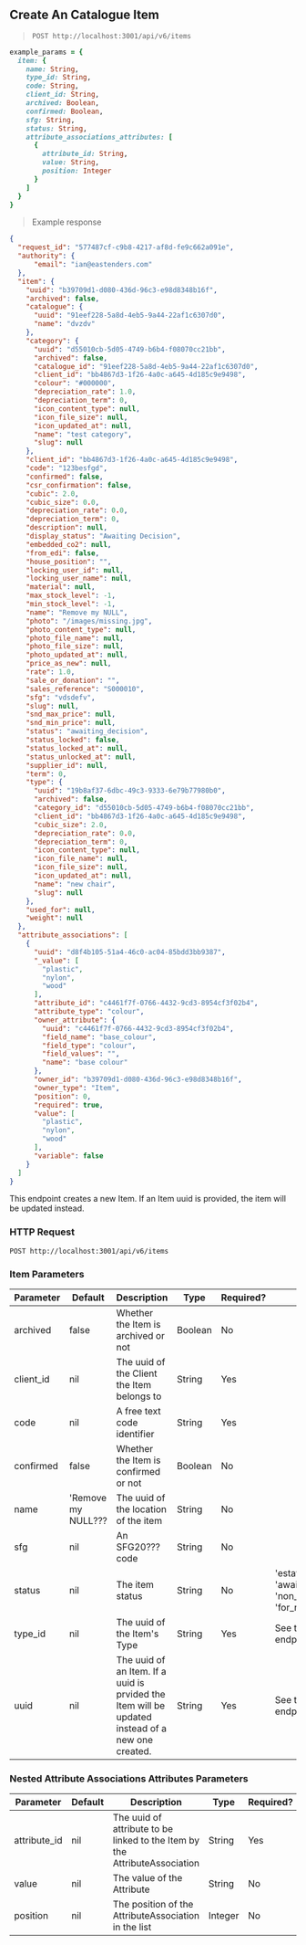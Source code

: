 ## Create An Catalogue Item

> `POST http://localhost:3001/api/v6/items`

```ruby
example_params = {
  item: {
    name: String,
    type_id: String,
    code: String,
    client_id: String,
    archived: Boolean,
    confirmed: Boolean,
    sfg: String,
    status: String,
    attribute_associations_attributes: [
      {
        attribute_id: String,
        value: String,
        position: Integer
      }
    ]
  }
}
```

> Example response

```json
{
  "request_id": "577487cf-c9b8-4217-af8d-fe9c662a091e",
  "authority": {
      "email": "ian@eastenders.com"
  },
  "item": {
    "uuid": "b39709d1-d080-436d-96c3-e98d8348b16f",
    "archived": false,
    "catalogue": {
      "uuid": "91eef228-5a8d-4eb5-9a44-22af1c6307d0",
      "name": "dvzdv"
    },
    "category": {
      "uuid": "d55010cb-5d05-4749-b6b4-f08070cc21bb",
      "archived": false,
      "catalogue_id": "91eef228-5a8d-4eb5-9a44-22af1c6307d0",
      "client_id": "bb4867d3-1f26-4a0c-a645-4d185c9e9498",
      "colour": "#000000",
      "depreciation_rate": 1.0,
      "depreciation_term": 0,
      "icon_content_type": null,
      "icon_file_size": null,
      "icon_updated_at": null,
      "name": "test category",
      "slug": null
    },
    "client_id": "bb4867d3-1f26-4a0c-a645-4d185c9e9498",
    "code": "123besfgd",
    "confirmed": false,
    "csr_confirmation": false,
    "cubic": 2.0,
    "cubic_size": 0.0,
    "depreciation_rate": 0.0,
    "depreciation_term": 0,
    "description": null,
    "display_status": "Awaiting Decision",
    "embedded_co2": null,
    "from_edi": false,
    "house_position": "",
    "locking_user_id": null,
    "locking_user_name": null,
    "material": null,
    "max_stock_level": -1,
    "min_stock_level": -1,
    "name": "Remove my NULL",
    "photo": "/images/missing.jpg",
    "photo_content_type": null,
    "photo_file_name": null,
    "photo_file_size": null,
    "photo_updated_at": null,
    "price_as_new": null,
    "rate": 1.0,
    "sale_or_donation": "",
    "sales_reference": "S000010",
    "sfg": "vdsdefv",
    "slug": null,
    "snd_max_price": null,
    "snd_min_price": null,
    "status": "awaiting_decision",
    "status_locked": false,
    "status_locked_at": null,
    "status_unlocked_at": null,
    "supplier_id": null,
    "term": 0,
    "type": {
      "uuid": "19b8af37-6dbc-49c3-9333-6e79b77980b0",
      "archived": false,
      "category_id": "d55010cb-5d05-4749-b6b4-f08070cc21bb",
      "client_id": "bb4867d3-1f26-4a0c-a645-4d185c9e9498",
      "cubic_size": 2.0,
      "depreciation_rate": 0.0,
      "depreciation_term": 0,
      "icon_content_type": null,
      "icon_file_name": null,
      "icon_file_size": null,
      "icon_updated_at": null,
      "name": "new chair",
      "slug": null
    },
    "used_for": null,
    "weight": null
  },
  "attribute_associations": [
    {
      "uuid": "d8f4b105-51a4-46c0-ac04-85bdd3bb9387",
      "_value": [
        "plastic",
        "nylon",
        "wood"
      ],
      "attribute_id": "c4461f7f-0766-4432-9cd3-8954cf3f02b4",
      "attribute_type": "colour",
      "owner_attribute": {
        "uuid": "c4461f7f-0766-4432-9cd3-8954cf3f02b4",
        "field_name": "base_colour",
        "field_type": "colour",
        "field_values": "",
        "name": "base colour"
      },
      "owner_id": "b39709d1-d080-436d-96c3-e98d8348b16f",
      "owner_type": "Item",
      "position": 0,
      "required": true,
      "value": [
        "plastic",
        "nylon",
        "wood"
      ],
      "variable": false
    }
  ]
}
```

This endpoint creates a new Item. If an Item uuid is provided, the item will be updated instead.

### HTTP Request

`POST http://localhost:3001/api/v6/items`

### Item Parameters

Parameter | Default | Description | Type | Required? | Options
--------- | ------- | ----------- | ---- | --------- | -------
archived | false | Whether the Item is archived or not | Boolean | No
client_id | nil | The uuid of the Client the Item belongs to | String | Yes
code | nil | A free text code identifier | String | Yes
confirmed | false | Whether the Item is confirmed or not | Boolean | No
name | 'Remove my NULL??? | The uuid of the location of the item | String | No
sfg | nil | An SFG20??? code | String | No
status | nil | The item status | String | No | 'estate_reuse', 'awaiting_decision', 'non_estate_reuse', 'for_review'
type_id | nil | The uuid of the Item's Type | String | Yes | See the Statuses endpoint
uuid | nil | The uuid of an Item. If a uuid is prvided the Item will be updated instead of a new one created. | String | Yes | See the Statuses endpoint


### Nested Attribute Associations Attributes Parameters

Parameter | Default | Description | Type | Required? | Options
--------- | ------- | ----------- | ---- | --------- | -------
attribute_id | nil | The uuid of attribute to be linked to the Item by the AttributeAssociation | String | Yes |
value | nil | The value of the Attribute | String | No |
position | nil | The position of the AttributeAssociation in the list | Integer | No |
